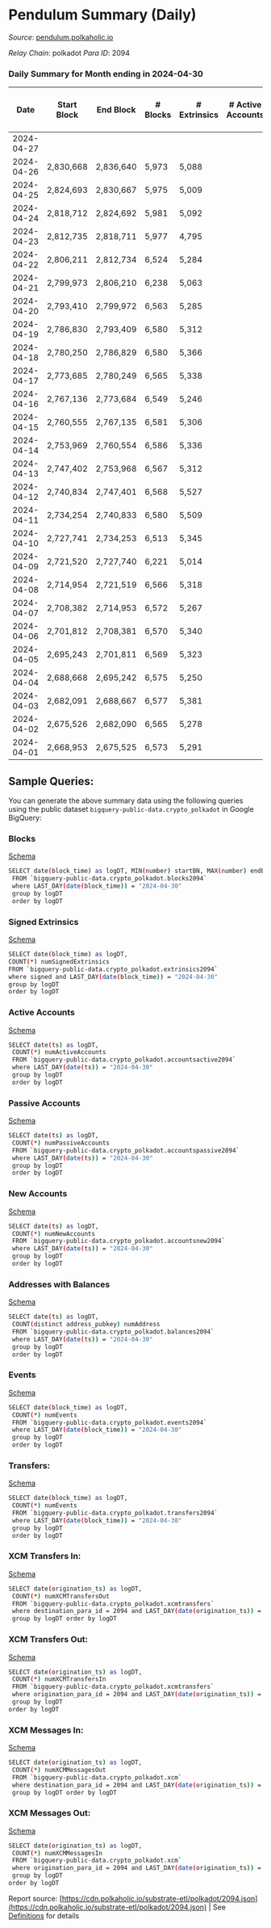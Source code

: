 # Pendulum Summary (Daily)

_Source_: [pendulum.polkaholic.io](https://pendulum.polkaholic.io)

*Relay Chain*: polkadot
*Para ID*: 2094



### Daily Summary for Month ending in 2024-04-30


| Date    | Start Block | End Block | # Blocks | # Extrinsics | # Active Accounts | # Passive Accounts | # New Accounts | # Addresses | # Events  | # Transfers ($USD) | # XCM Transfers In ($USD) | # XCM Transfers Out ($USD) | # XCM In | # XCM Out | Issues |
|---------|-------------|-----------|----------|--------------|-------------------|--------------------|----------------|-------------|-----------|--------------------|---------------------------|----------------------------|----------|-----------|--------|
| 2024-04-27 |  |  |  |  |  |  |  |  |  |   |   |   |  |  |  |
| 2024-04-26 | 2,830,668 | 2,836,640 | 5,973 | 5,088 |  |  |  |  | 49,963 | 53  |   |   |  |  |  |
| 2024-04-25 | 2,824,693 | 2,830,667 | 5,975 | 5,009 |  |  |  | 1,984 | 49,310 | 28  |   |   |  |  |  |
| 2024-04-24 | 2,818,712 | 2,824,692 | 5,981 | 5,092 |  |  |  | 1,982 | 47,957 | 91  |   |   |  |  |  |
| 2024-04-23 | 2,812,735 | 2,818,711 | 5,977 | 4,795 |  |  |  | 1,982 | 46,198 | 65  |   |   |  |  |  |
| 2024-04-22 | 2,806,211 | 2,812,734 | 6,524 | 5,284 |  |  |  | 1,980 | 53,180 | 52  |   |   |  |  |  |
| 2024-04-21 | 2,799,973 | 2,806,210 | 6,238 | 5,063 |  |  |  | 1,980 | 50,905 | 43  |   |   |  |  |  |
| 2024-04-20 | 2,793,410 | 2,799,972 | 6,563 | 5,285 |  |  |  | 1,980 | 53,258 | 53  |   |   |  |  |  |
| 2024-04-19 | 2,786,830 | 2,793,409 | 6,580 | 5,312 |  |  |  |  | 53,500 | 56  |   |   |  |  |  |
| 2024-04-18 | 2,780,250 | 2,786,829 | 6,580 | 5,366 |  |  |  | 1,978 | 53,791 | 37  |   |   |  |  |  |
| 2024-04-17 | 2,773,685 | 2,780,249 | 6,565 | 5,338 |  |  |  | 1,977 | 53,638 | 58  |   |   |  |  |  |
| 2024-04-16 | 2,767,136 | 2,773,684 | 6,549 | 5,246 |  |  |  | 1,974 | 53,153 | 94  |   |   |  |  |  |
| 2024-04-15 | 2,760,555 | 2,767,135 | 6,581 | 5,306 |  |  |  | 1,973 | 53,643 | 73  |   |   |  |  |  |
| 2024-04-14 | 2,753,969 | 2,760,554 | 6,586 | 5,336 |  |  |  | 1,973 | 53,661 | 44  |   |   |  |  |  |
| 2024-04-13 | 2,747,402 | 2,753,968 | 6,567 | 5,312 |  |  |  | 1,971 | 53,442 | 71  |   |   |  |  |  |
| 2024-04-12 | 2,740,834 | 2,747,401 | 6,568 | 5,527 |  |  |  | 1,970 | 55,593 | 271  |   |   |  |  |  |
| 2024-04-11 | 2,734,254 | 2,740,833 | 6,580 | 5,509 |  |  |  | 1,968 | 55,504 | 219  |   |   |  |  |  |
| 2024-04-10 | 2,727,741 | 2,734,253 | 6,513 | 5,345 |  |  |  | 1,964 | 54,189 | 305  |   |   |  |  |  |
| 2024-04-09 | 2,721,520 | 2,727,740 | 6,221 | 5,014 |  |  |  | 1,964 | 50,685 | 77  |   |   |  |  |  |
| 2024-04-08 | 2,714,954 | 2,721,519 | 6,566 | 5,318 |  |  |  | 1,962 | 53,650 | 66  |   |   |  |  |  |
| 2024-04-07 | 2,708,382 | 2,714,953 | 6,572 | 5,267 |  |  |  | 1,961 | 53,244 | 40  |   |   |  |  |  |
| 2024-04-06 | 2,701,812 | 2,708,381 | 6,570 | 5,340 |  |  |  | 1,961 | 53,882 | 113  |   |   |  |  |  |
| 2024-04-05 | 2,695,243 | 2,701,811 | 6,569 | 5,323 |  |  |  | 1,958 | 53,761 | 91  |   |   |  |  |  |
| 2024-04-04 | 2,688,668 | 2,695,242 | 6,575 | 5,250 |  |  |  | 1,954 | 53,018 | 48  |   |   |  |  |  |
| 2024-04-03 | 2,682,091 | 2,688,667 | 6,577 | 5,381 |  |  |  | 1,949 | 53,855 | 57  |   |   |  |  |  |
| 2024-04-02 | 2,675,526 | 2,682,090 | 6,565 | 5,278 |  |  |  | 1,946 | 53,186 | 36  |   |   |  |  |  |
| 2024-04-01 | 2,668,953 | 2,675,525 | 6,573 | 5,291 |  |  |  | 1,943 | 53,447 | 77  |   |   |  |  |  |

## Sample Queries:
You can generate the above summary data using the following queries using the public dataset `bigquery-public-data.crypto_polkadot` in Google BigQuery:


### Blocks 

[Schema](https://github.com/colorfulnotion/substrate-etl/blob/main/schema/blocks.json)

```bash
SELECT date(block_time) as logDT, MIN(number) startBN, MAX(number) endBN, COUNT(*) numBlocks 
 FROM `bigquery-public-data.crypto_polkadot.blocks2094`  
 where LAST_DAY(date(block_time)) = "2024-04-30" 
 group by logDT 
 order by logDT
```

### Signed Extrinsics 

[Schema](https://github.com/colorfulnotion/substrate-etl/blob/main/schema/extrinsics.json)

```bash
SELECT date(block_time) as logDT, 
COUNT(*) numSignedExtrinsics 
FROM `bigquery-public-data.crypto_polkadot.extrinsics2094`  
where signed and LAST_DAY(date(block_time)) = "2024-04-30" 
group by logDT 
order by logDT
```

### Active Accounts 

[Schema](https://github.com/colorfulnotion/substrate-etl/blob/main/schema/accountsactive.json)

```bash
SELECT date(ts) as logDT, 
 COUNT(*) numActiveAccounts 
 FROM `bigquery-public-data.crypto_polkadot.accountsactive2094` 
 where LAST_DAY(date(ts)) = "2024-04-30" 
 group by logDT 
 order by logDT
```

### Passive Accounts 

[Schema](https://github.com/colorfulnotion/substrate-etl/blob/main/schema/accountspassive.json)

```bash
SELECT date(ts) as logDT, 
 COUNT(*) numPassiveAccounts 
 FROM `bigquery-public-data.crypto_polkadot.accountspassive2094` 
 where LAST_DAY(date(ts)) = "2024-04-30" 
 group by logDT 
 order by logDT
```

### New Accounts 

[Schema](https://github.com/colorfulnotion/substrate-etl/blob/main/schema/accountsnew.json)

```bash
SELECT date(ts) as logDT, 
 COUNT(*) numNewAccounts 
 FROM `bigquery-public-data.crypto_polkadot.accountsnew2094` 
 where LAST_DAY(date(ts)) = "2024-04-30" 
 group by logDT
 order by logDT
```

### Addresses with Balances 

[Schema](https://github.com/colorfulnotion/substrate-etl/blob/main/schema/balances.json)

```bash
SELECT date(ts) as logDT,
 COUNT(distinct address_pubkey) numAddress 
 FROM `bigquery-public-data.crypto_polkadot.balances2094` 
 where LAST_DAY(date(ts)) = "2024-04-30" 
 group by logDT 
 order by logDT
```

### Events 

[Schema](https://github.com/colorfulnotion/substrate-etl/blob/main/schema/events.json)

```bash
SELECT date(block_time) as logDT, 
 COUNT(*) numEvents 
 FROM `bigquery-public-data.crypto_polkadot.events2094` 
 where LAST_DAY(date(block_time)) = "2024-04-30" 
 group by logDT 
 order by logDT
```

### Transfers:

[Schema](https://github.com/colorfulnotion/substrate-etl/blob/main/schema/transfers.json)

```bash
SELECT date(block_time) as logDT, 
 COUNT(*) numEvents 
 FROM `bigquery-public-data.crypto_polkadot.transfers2094` 
 where LAST_DAY(date(block_time)) = "2024-04-30" 
 group by logDT 
 order by logDT
```

### XCM Transfers In: 

[Schema](https://github.com/colorfulnotion/substrate-etl/blob/main/schema/xcmtransfers.json)

```bash
SELECT date(origination_ts) as logDT, 
 COUNT(*) numXCMTransfersOut 
 FROM `bigquery-public-data.crypto_polkadot.xcmtransfers` 
 where destination_para_id = 2094 and LAST_DAY(date(origination_ts)) = "2024-04-30" 
 group by logDT order by logDT
```

### XCM Transfers Out: 

[Schema](https://github.com/colorfulnotion/substrate-etl/blob/main/schema/xcmtransfers.json)

```bash
SELECT date(origination_ts) as logDT, 
 COUNT(*) numXCMTransfersIn 
 FROM `bigquery-public-data.crypto_polkadot.xcmtransfers` 
 where origination_para_id = 2094 and LAST_DAY(date(origination_ts)) = "2024-04-30" 
 group by logDT 
order by logDT
```

### XCM Messages In: 

[Schema](https://github.com/colorfulnotion/substrate-etl/blob/main/schema/xcm.json)

```bash
SELECT date(origination_ts) as logDT, 
 COUNT(*) numXCMMessagesOut 
 FROM `bigquery-public-data.crypto_polkadot.xcm` 
 where destination_para_id = 2094 and LAST_DAY(date(origination_ts)) = "2024-04-30" 
 group by logDT order by logDT
```

### XCM Messages Out: 

[Schema](https://github.com/colorfulnotion/substrate-etl/blob/main/schema/xcm.json)

```bash
SELECT date(origination_ts) as logDT, 
 COUNT(*) numXCMMessagesIn 
 FROM `bigquery-public-data.crypto_polkadot.xcm` 
 where origination_para_id = 2094 and LAST_DAY(date(origination_ts)) = "2024-04-30" 
 group by logDT 
order by logDT
```


Report source: [https://cdn.polkaholic.io/substrate-etl/polkadot/2094.json](https://cdn.polkaholic.io/substrate-etl/polkadot/2094.json) | See [Definitions](/DEFINITIONS.md) for details
